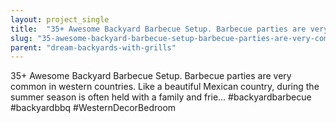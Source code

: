 ```yaml
---
layout: project_single
title:  "35+ Awesome Backyard Barbecue Setup. Barbecue parties are very common in western countries. Like a beautiful Mexican country, during the summer season is often held with a family and frie...  #backyardbarbecue #backyardbbq #WesternDecorBedroom"
slug: "35-awesome-backyard-barbecue-setup-barbecue-parties-are-very-common-in-western-countries-like-a-beautiful"
parent: "dream-backyards-with-grills"
---
```

35+ Awesome Backyard Barbecue Setup. Barbecue parties are very common in western countries. Like a beautiful Mexican country, during the summer season is often held with a family and frie...  #backyardbarbecue #backyardbbq #WesternDecorBedroom